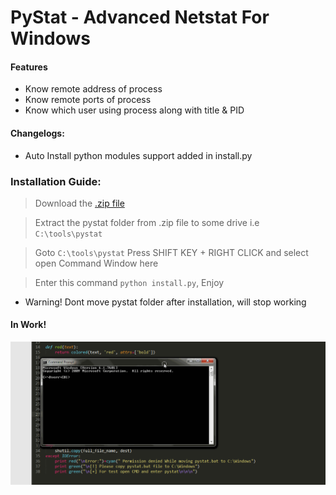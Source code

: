 # PyStat - Advanced Netstat For Windows
#### Features
 * Know remote address of process
 * Know remote ports of process
 * Know which user using process along with title & PID

#### Changelogs:
 * Auto Install python modules support added in install.py

### Installation Guide:  
> Download the [.zip file](https://github.com/roothaxor/PyStat/archive/master.zip)

> Extract the pystat folder from .zip file to some drive i.e `C:\tools\pystat`

> Goto `C:\tools\pystat` Press SHIFT KEY + RIGHT CLICK and select open Command Window here

> Enter this command `python install.py`, Enjoy

 * Warning! Dont move pystat folder after installation, will stop working

#### In Work!
<p align='center'>
  <img src="gif.gif">
</p>
